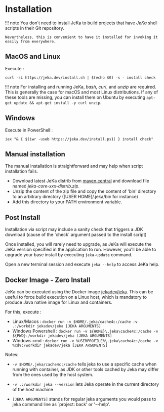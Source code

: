 # Installation

!!! note
    You don't need to install JeKa to build projects that have *JeKa* shell scripts in their Git repository.
    
    Nevertheless, this is convenient to have it installed for invoking it easily from everywhere.


## MacOS and Linux

Execute :
```shell
curl -sL https://jeka.dev/install.sh | $(echo $0) -s - install check
```

!!! note
    For installing and running JeKa, *bash*, *curl*, and *unzip* are required. This is generally the case
    for macOS and most Linux distributions. If any of these tools are missing, you can install them on Ubuntu
    by executing `apt-get update && apt-get install -y curl unzip`.

## Windows

Execute in PowerShell :
```shell
iex "& { $(iwr -useb https://jeka.dev/install.ps1) } install check"
```

## Manual installation

The manual installation is straightforward and may help when script installation fails.

- Download latest JeKa distrib from [maven central](https://central.sonatype.com/artifact/dev.jeka/jeka-core/versions)
  and download file named *jeka-core-xxx-distrib.zip*.
- Unzip the content of the zip file and copy the content of 'bin' directory to an arbitrary directory ([USER HOME]/.jeka/bin for instance)
- Add this directory to your PATH environment variable.

## Post Install

Installation via script may include a sanity check that triggers a JDK download (cause of the 'check' argument passed to the install script)

Once installed, you will rarely need to upgrade, as JeKa will execute the JeKa version specified in
the application to run.
However, you'll be able to upgrade your base install by executing `jeka-update` command.

Open a new terminal session and execute `jeka --help` to access JeKa help.

## Docker Image - Zero Install

JeKa can be executed using the Docker image [jekadev/jeka](https://hub.docker.com/r/jekadev/jeka). This can be useful to force build execution on a 
Linux host, which is mandatory to produce Java native image for Linux and containers.

For this, execute : 
  - Linux/Macos        : `docker run -v $HOME/.jeka/cache4c:/cache -v .:/workdir jekadev/jeka [JEKA ARGUMENTS]`
  - Windows Powershell : `docker run -v ${HOME}\.jeka\cache4c:/cache -v ${PWD}:/workdir jekadev/jeka [JEKA ARGUMENTS]`
  - Windows cmd        : `docker run -v %USERPROFILE%\.jeka\cache4c:/cache -v %cd%:/workdir jekadev/jeka [JEKA ARGUMENTS]`

Notes:
- `-v $HOME/.jeka/cache4c:/cache` tells jeka to use a specific cache when running with container, as JDK or other tools 
cached by Jeka may differ from the ones used by the host system.

- `-v .:/workdir jeka --version` lets Jeka operate in the current directory of the host machine

- `[JEKA ARGUMENTS]` stands for regular jeka arguments you would pass to jeka command line as `project: back' or '--help'.






